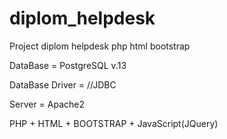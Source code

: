# diplom_helpdesk

Project diplom helpdesk php html bootstrap  

DataBase = PostgreSQL v.13

DataBase Driver = //JDBC

Server = Apache2

PHP + HTML + BOOTSTRAP + JavaScript(JQuery)